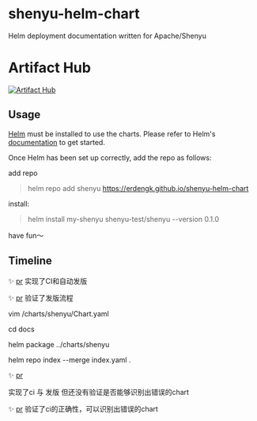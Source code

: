 # shenyu-helm-chart
Helm deployment documentation written for Apache/Shenyu

# Artifact Hub

[![Artifact Hub](https://img.shields.io/endpoint?url=https://artifacthub.io/badge/repository/shenyu-test)](https://artifacthub.io/packages/search?repo=shenyu-test)


## Usage

[Helm](https://helm.sh) must be installed to use the charts.  Please refer to
Helm's [documentation](https://helm.sh/docs) to get started.

Once Helm has been set up correctly, add the repo as follows:

add repo

> helm repo add shenyu https://erdengk.github.io/shenyu-helm-chart

install:

> helm install my-shenyu shenyu-test/shenyu --version 0.1.0



have fun～

## Timeline

:sparkles: [pr](https://github.com/erdengk/shenyu-helm-chart/commit/53f210ebe103a942a70c902dd68dadb0ea89343e) 实现了CI和自动发版

:sparkles: [pr](https://github.com/erdengk/shenyu-helm-chart/tree/062d312ac23fc297e2881e045d03532a8897ae0b) 验证了发版流程

vim /charts/shenyu/Chart.yaml

cd docs

helm package ../charts/shenyu

helm repo index  --merge index.yaml .


:sparkles: [pr](https://github.com/erdengk/shenyu-helm-chart/commit/1e1609602eda91a72c899ad50c0ab863b0a5a895)

实现了ci 与 发版
但还没有验证是否能够识别出错误的chart


:sparkles: [pr](https://github.com/erdengk/shenyu-helm-chart/commit/099493e70f877e6e994adaa4537ddb44f63b453f)
验证了ci的正确性，可以识别出错误的chart

